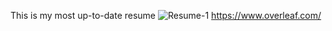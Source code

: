 This is my most up-to-date resume
![Resume-1](https://github.com/colbySullivan/resume/assets/88957296/f888b746-59ee-4634-9d5e-f778e1ab838a)
https://www.overleaf.com/
